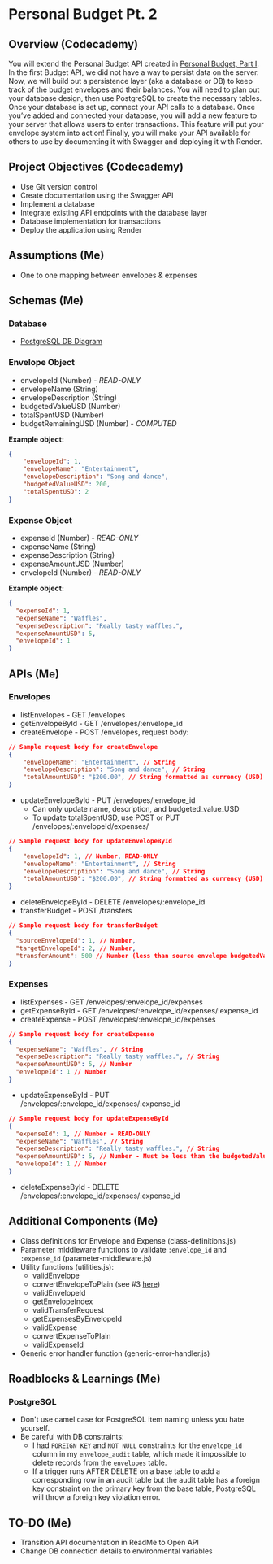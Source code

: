# Personal Budget Pt. 2

## Overview (Codecademy)
You will extend the Personal Budget API created in [Personal Budget, Part I](https://github.com/zak-goldberg/Personal-Budget-1). In the first Budget API, we did not have a way to persist data on the server. Now, we will build out a persistence layer (aka a database or DB) to keep track of the budget envelopes and their balances. You will need to plan out your database design, then use PostgreSQL to create the necessary tables. Once your database is set up, connect your API calls to a database. Once you’ve added and connected your database, you will add a new feature to your server that allows users to enter transactions. This feature will put your envelope system into action! Finally, you will make your API available for others to use by documenting it with Swagger and deploying it with Render.

## Project Objectives (Codecademy)
- Use Git version control
- Create documentation using the Swagger API
- Implement a database
- Integrate existing API endpoints with the database layer
- Database implementation for transactions
- Deploy the application using Render

## Assumptions (Me)
- One to one mapping between envelopes & expenses

## Schemas (Me)
### Database
- [PostgreSQL DB Diagram](https://dbdiagram.io/d/Personal-Budget-Part-2-670f078197a66db9a31ca699)
### Envelope Object
- envelopeId (Number) - *READ-ONLY*
- envelopeName (String)
- envelopeDescription (String)
- budgetedValueUSD (Number)
- totalSpentUSD (Number)
- budgetRemainingUSD (Number) - *COMPUTED*

**Example object:**
``` JSON
{
    "envelopeId": 1,
    "envelopeName": "Entertainment",
    "envelopeDescription": "Song and dance",
    "budgetedValueUSD": 200,
    "totalSpentUSD": 2
}
```
### Expense Object
- expenseId (Number) - *READ-ONLY*
- expenseName (String)
- expenseDescription (String)
- expenseAmountUSD (Number)
- envelopeId (Number) - *READ-ONLY*

**Example object:**
``` JSON
{
  "expenseId": 1,
  "expenseName": "Waffles",
  "expenseDescription": "Really tasty waffles.",
  "expenseAmountUSD": 5,
  "envelopeId": 1
}
```
## APIs (Me)
### Envelopes
- listEnvelopes - GET /envelopes
- getEnvelopeById - GET /envelopes/:envelope_id
- createEnvelope - POST /envelopes, request body:
``` JSON
// Sample request body for createEnvelope
{
    "envelopeName": "Entertainment", // String
    "envelopeDescription": "Song and dance", // String
    "totalAmountUSD": "$200.00", // String formatted as currency (USD)
}
```
- updateEnvelopeById - PUT /envelopes/:envelope_id
  - Can only update name, description, and budgeted_value_USD
  - To update totalSpentUSD, use POST or PUT /envelopes/:envelopeId/expenses/
``` JSON
// Sample request body for updateEnvelopeById
{
    "envelopeId": 1, // Number, READ-ONLY
    "envelopeName": "Entertainment", // String
    "envelopeDescription": "Song and dance", // String
    "totalAmountUSD": "$200.00", // String formatted as currency (USD)
}
```
- deleteEnvelopeById - DELETE /envelopes/:envelope_id
- transferBudget - POST /transfers
``` JSON
// Sample request body for transferBudget
{
  "sourceEnvelopeId": 1, // Number,
  "targetEnvelopeId": 2, // Number,
  "transferAmount": 500 // Number (less than source envelope budgetedValueUSD)
}
```
### Expenses
- listExpenses - GET /envelopes/:envelope_id/expenses
- getExpenseById - GET /envelopes/:envelope_id/expenses/:expense_id
- createExpense - POST /envelopes/:envelope_id/expenses
``` JSON
// Sample request body for createExpense
{
  "expenseName": "Waffles", // String
  "expenseDescription": "Really tasty waffles.", // String
  "expenseAmountUSD": 5, // Number
  "envelopeId": 1 // Number
}
```
- updateExpenseById - PUT /envelopes/:envelope_id/expenses/:expense_id
``` JSON
// Sample request body for updateExpenseById
{
  "expenseId": 1, // Number - READ-ONLY
  "expenseName": "Waffles", // String
  "expenseDescription": "Really tasty waffles.", // String
  "expenseAmountUSD": 5, // Number - Must be less than the budgetedValueUSD of the corresponding envelope
  "envelopeId": 1 // Number
}
```
- deleteExpenseById - DELETE /envelopes/:envelope_id/expenses/:expense_id

## Additional Components (Me)
- Class definitions for Envelope and Expense (class-definitions.js)
- Parameter middleware functions to validate `:envelope_id` and `:expense_id` (parameter-middleware.js)
- Utility functions (utilities.js):
  - validEnvelope
  - convertEnvelopeToPlain (see #3 [here](#Roadblocks-&-Learnings-(Me)))
  - validEnvelopeId
  - getEnvelopeIndex
  - validTransferRequest
  - getExpensesByEnvelopeId
  - validExpense
  - convertExpenseToPlain
  - validExpenseId
- Generic error handler function (generic-error-handler.js)

## Roadblocks & Learnings (Me)
### PostgreSQL
- Don't use camel case for PostgreSQL item naming unless you hate yourself.
- Be careful with DB constraints:
  - I had `FOREIGN KEY` and `NOT NULL` constraints for the `envelope_id` column in my `envelope_audit` table, which made it impossible to delete records from the `envelopes` table.
  - If a trigger runs AFTER DELETE on a base table to add a corresponding row in an audit table but the audit table has a foreign key constraint on the primary key from the base table, PostgreSQL will throw a foreign key violation error.

## TO-DO (Me)
- Transition API documentation in ReadMe to Open API
- Change DB connection details to environmental variables